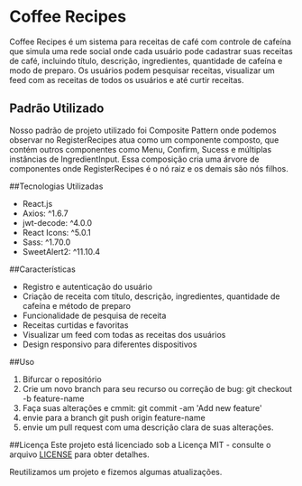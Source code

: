 # Coffee Recipes

Coffee Recipes é um sistema para receitas de café com controle de cafeína que simula uma rede social onde cada usuário pode cadastrar suas receitas de café, incluindo título, descrição, ingredientes, quantidade de cafeína e modo de preparo. Os usuários podem pesquisar receitas, visualizar um feed com as receitas de todos os usuários e até curtir receitas.
## Padrão Utilizado
Nosso padrão de projeto utilizado foi Composite Pattern onde podemos observar no RegisterRecipes atua como um componente composto, 
que contém outros componentes como Menu, Confirm, Sucess e múltiplas instâncias de IngredientInput. Essa composição cria uma árvore 
de componentes onde RegisterRecipes é o nó raiz e os demais são nós filhos.

##Tecnologias Utilizadas

- React.js
- Axios: ^1.6.7
- jwt-decode: ^4.0.0
- React Icons: ^5.0.1
- Sass: ^1.70.0
- SweetAlert2: ^11.10.4

##Características

- Registro e autenticação do usuário
- Criação de receita com título, descrição, ingredientes, quantidade de cafeína e método de preparo
- Funcionalidade de pesquisa de receita
- Receitas curtidas e favoritas
- Visualizar um feed com todas as receitas dos usuários
- Design responsivo para diferentes dispositivos

##Uso

1. Bifurcar o repositório
2. Crie um novo branch para seu recurso ou correção de bug: git checkout -b feature-name
3. Faça suas alterações e cmmit: git commit -am 'Add new feature'
4. envie para a branch git push origin feature-name
5. envie um pull request com uma descrição clara de suas alterações.

##Licença
Este projeto está licenciado sob a Licença MIT - consulte o arquivo [LICENSE](LICENSE) para obter detalhes.

Reutilizamos um projeto e fizemos algumas atualizações.

